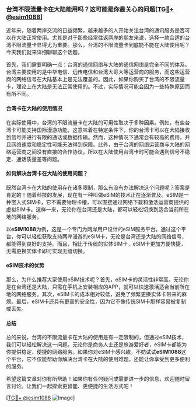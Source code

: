 ### 台湾不限流量卡在大陆能用吗？这可能是你最关心的问题[[TG💪+ @esim1088](https://t.me/s/esim1088)]

近年来，随着两岸交流的日益频繁，越来越多的人开始关注台湾的通讯服务是否可以在大陆正常使用。尤其是对于那些经常往返两岸的朋友来说，选择一款合适的台湾不限流量卡显得尤为重要。那么，台湾的不限流量卡到底能不能在大陆使用呢？今天我们就来详细聊聊这个话题。

首先，我们需要明确一点：台湾的通信网络与大陆的通信网络是完全不同的体系。台湾主要使用的是中华电信、远传电信和台湾大哥大等运营商的服务，而这些运营商的网络信号在大陆基本上是无法覆盖的。因此，如果你购买了台湾的不限流量卡，理论上在大陆是无法正常使用的。不过，实际情况可能会因为一些特殊原因而有所不同。

#### 台湾卡在大陆的使用情况

在实际使用中，台湾的不限流量卡在大陆的可用性取决于多种因素。例如，有些台湾卡可能支持国际漫游功能，这意味着在特定条件下，你的台湾卡可以在大陆接收到信号并进行有限的通话或数据传输。然而，这种情况下通常会有较高的费用，并且网络速度和稳定性可能无法得到保障。此外，由于台湾的网络运营商与大陆的网络运营商之间没有直接的合作协议，所以在大陆使用台湾卡时可能会遇到信号不稳定、通话质量差等问题。

#### 如何解决台湾卡在大陆的使用问题？

既然台湾卡在大陆的使用存在诸多限制，那么有没有办法解决这个问题呢？答案是肯定的！随着科技的发展，现在有一种叫做eSIM的技术正在逐渐普及。eSIM是一种嵌入式SIM卡，它不需要物理卡槽，可以直接通过网络下载和激活运营商提供的虚拟SIM卡。这样一来，无论你在台湾还是大陆，都可以轻松切换到适合当前所在地的网络服务。

以**eSIM1088**为例，这是一个专门为两岸用户设计的eSIM服务平台。通过这个平台，你可以轻松获取支持两岸漫游的eSIM卡，无论是台湾还是大陆的网络信号，都能得到良好的支持。而且，相比于传统的实体SIM卡，eSIM卡更加方便快捷，无需更换实体卡即可实现无缝切换。

#### eSIM技术的优势

那么，为什么推荐大家使用eSIM技术呢？首先，eSIM卡的灵活性非常高。无论你是在台湾还是大陆，只需在手机上安装相应的APP，就可以快速激活适合当前所在地的网络服务。其次，eSIM卡的成本相对较低，避免了频繁更换实体卡带来的麻烦。最后，eSIM卡还具有更高的安全性，因为它不像传统SIM卡那样容易被复制或丢失。

#### 总结

总的来说，台湾的不限流量卡在大陆的使用是有一定限制的，但通过eSIM技术，我们可以轻松解决这一问题。无论你是商务人士还是旅游爱好者，eSIM卡都能为你提供稳定、便捷的网络服务。如果你对eSIM卡感兴趣，不妨试试**eSIM1088**这个平台，它不仅能帮助你解决台湾卡在大陆的使用难题，还能让你享受到更多便利的服务。

希望这篇文章对你有所帮助！如果你有任何疑问或需要进一步的信息，欢迎随时留言讨论。让我们一起探索更智能、更便捷的生活方式吧！

[[TG💪+ @esim1088](https://t.me/s/esim1088) ![Image](https://i.postimg.cc/4NQfJmqS/Snipaste-2025-05-13-00-14-12.png)]